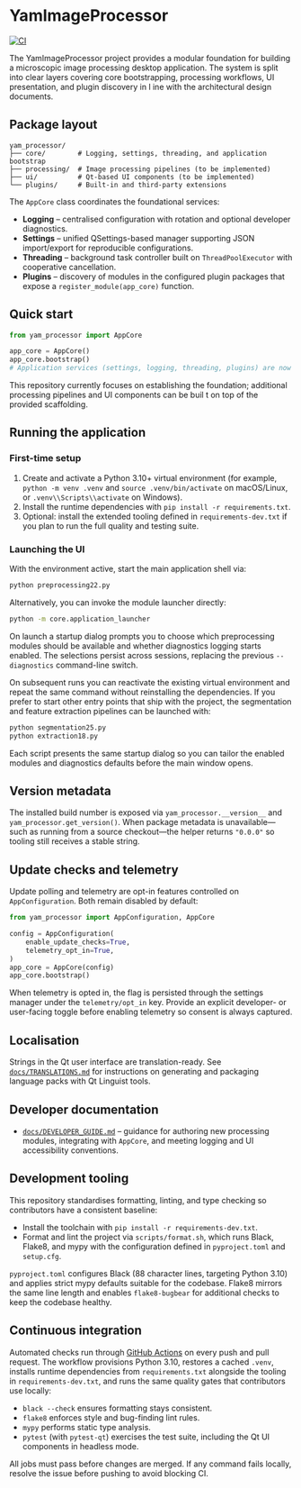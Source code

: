 # YamImageProcessor

[![CI](https://github.com/YamLabs/YamImageProcessor/actions/workflows/ci.yml/badge.svg)](https://github.com/YamLabs/YamImageProcessor/actions/workflows/ci.yml)

The YamImageProcessor project provides a modular foundation for building a microscopic image processing desktop application. The
system is split into clear layers covering core bootstrapping, processing workflows, UI presentation, and plugin discovery in l
ine with the architectural design documents.

## Package layout

```
yam_processor/
├── core/        # Logging, settings, threading, and application bootstrap
├── processing/  # Image processing pipelines (to be implemented)
├── ui/          # Qt-based UI components (to be implemented)
└── plugins/     # Built-in and third-party extensions
```

The `AppCore` class coordinates the foundational services:

* **Logging** – centralised configuration with rotation and optional developer diagnostics.
* **Settings** – unified QSettings-based manager supporting JSON import/export for reproducible configurations.
* **Threading** – background task controller built on `ThreadPoolExecutor` with cooperative cancellation.
* **Plugins** – discovery of modules in the configured plugin packages that expose a `register_module(app_core)` function.

## Quick start

```python
from yam_processor import AppCore

app_core = AppCore()
app_core.bootstrap()
# Application services (settings, logging, threading, plugins) are now ready.
```

This repository currently focuses on establishing the foundation; additional processing pipelines and UI components can be buil
t on top of the provided scaffolding.

## Running the application

### First-time setup

1. Create and activate a Python 3.10+ virtual environment (for example, `python -m venv .venv` and `source .venv/bin/activate` on macOS/Linux, or `.venv\\Scripts\\activate` on Windows).
2. Install the runtime dependencies with `pip install -r requirements.txt`.
3. Optional: install the extended tooling defined in `requirements-dev.txt` if you plan to run the full quality and testing suite.

### Launching the UI

With the environment active, start the main application shell via:

```bash
python preprocessing22.py
```

Alternatively, you can invoke the module launcher directly:

```bash
python -m core.application_launcher
```

On launch a startup dialog prompts you to choose which preprocessing modules should be available and whether diagnostics logging starts enabled. The selections persist across sessions, replacing the previous `--diagnostics` command-line switch.

On subsequent runs you can reactivate the existing virtual environment and repeat the same command without reinstalling the dependencies. If you prefer to start other entry points that ship with the project, the segmentation and feature extraction pipelines can be launched with:

```bash
python segmentation25.py
python extraction18.py
```

Each script presents the same startup dialog so you can tailor the enabled modules and diagnostics defaults before the main window opens.

## Version metadata

The installed build number is exposed via `yam_processor.__version__` and
`yam_processor.get_version()`. When package metadata is unavailable—such as
running from a source checkout—the helper returns `"0.0.0"` so tooling still
receives a stable string.

## Update checks and telemetry

Update polling and telemetry are opt-in features controlled on
`AppConfiguration`. Both remain disabled by default:

```python
from yam_processor import AppConfiguration, AppCore

config = AppConfiguration(
    enable_update_checks=True,
    telemetry_opt_in=True,
)
app_core = AppCore(config)
app_core.bootstrap()
```

When telemetry is opted in, the flag is persisted through the settings manager
under the `telemetry/opt_in` key. Provide an explicit developer- or user-facing
toggle before enabling telemetry so consent is always captured.

## Localisation

Strings in the Qt user interface are translation-ready.  See
[`docs/TRANSLATIONS.md`](docs/TRANSLATIONS.md) for instructions on generating and
packaging language packs with Qt Linguist tools.

## Developer documentation

- [`docs/DEVELOPER_GUIDE.md`](docs/DEVELOPER_GUIDE.md) – guidance for authoring
  new processing modules, integrating with `AppCore`, and meeting logging and UI
  accessibility conventions.

## Development tooling

This repository standardises formatting, linting, and type checking so
contributors have a consistent baseline:

- Install the toolchain with `pip install -r requirements-dev.txt`.
- Format and lint the project via `scripts/format.sh`, which runs Black,
  Flake8, and mypy with the configuration defined in `pyproject.toml` and
  `setup.cfg`.

`pyproject.toml` configures Black (88 character lines, targeting Python 3.10)
and applies strict mypy defaults suitable for the codebase. Flake8 mirrors the
same line length and enables `flake8-bugbear` for additional checks to keep the
codebase healthy.

## Continuous integration

Automated checks run through [GitHub Actions](.github/workflows/ci.yml) on every
push and pull request. The workflow provisions Python 3.10, restores a cached
`.venv`, installs runtime dependencies from `requirements.txt` alongside the
tooling in `requirements-dev.txt`, and runs the same quality gates that
contributors use locally:

- `black --check` ensures formatting stays consistent.
- `flake8` enforces style and bug-finding lint rules.
- `mypy` performs static type analysis.
- `pytest` (with `pytest-qt`) exercises the test suite, including the Qt UI
  components in headless mode.

All jobs must pass before changes are merged. If any command fails locally,
resolve the issue before pushing to avoid blocking CI.
